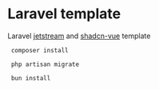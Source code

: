 # Laravel template

Laravel [jetstream](https://jetstream.laravel.com/introduction.html) and [shadcn-vue](https://www.shadcn-vue.com/) template

```batch
 composer install
```

```batch
 php artisan migrate
```

```batch
 bun install
```
